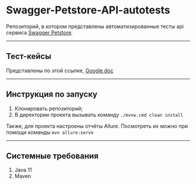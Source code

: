 # Swagger-Petstore-API-autotests

Репозиторий, в котором представлены автоматизированные тесты api сервиса [Swagger Petstore](https://petstore.swagger.io/).

---

## Тест-кейсы
Представлены по этой ссылке, [Google doc](https://docs.google.com/spreadsheets/d/1D3DH0SOcdcCWUuWYkchnm1xGSOdyPFcTwj5vy3dgFeU/edit?usp=sharing)

---

## Инструкция по запуску

1. Клонировать репозиторий;
2. В директории проекта вызывать команду ```./mvnw.cmd clean install```

Также, для проекта настроены отчёты Allure. Посмотреть их можно при помощи команды ```mvn allure:serve```

--- 

## Системные требования

1. Java 11
2. Maven